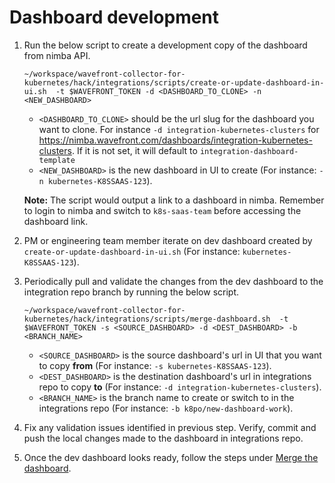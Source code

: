 # Dashboard development

1. Run the below script to create a development copy of the dashboard from nimba API.
    ```
    ~/workspace/wavefront-collector-for-kubernetes/hack/integrations/scripts/create-or-update-dashboard-in-ui.sh  -t $WAVEFRONT_TOKEN -d <DASHBOARD_TO_CLONE> -n <NEW_DASHBOARD>
    ```
   * `<DASHBOARD_TO_CLONE>` should be the url slug for the dashboard you want to clone. For instance `-d integration-kubernetes-clusters` for https://nimba.wavefront.com/dashboards/integration-kubernetes-clusters.
     If it is not set, it will default to `integration-dashboard-template`
   * `<NEW_DASHBOARD>` is the new dashboard in UI to create (For instance: `-n kubernetes-K8SSAAS-123`).

   **Note:** The script would output a link to a dashboard in nimba. Remember to login to nimba and switch to `k8s-saas-team` before accessing the dashboard link.
2. PM or engineering team member iterate on dev dashboard created by `create-or-update-dashboard-in-ui.sh` (For instance: `kubernetes-K8SSAAS-123`).
3. Periodically pull and validate the changes from the dev dashboard to the integration repo branch by running the below script.
    ```
    ~/workspace/wavefront-collector-for-kubernetes/hack/integrations/scripts/merge-dashboard.sh  -t $WAVEFRONT_TOKEN -s <SOURCE_DASHBOARD> -d <DEST_DASHBOARD> -b <BRANCH_NAME>
    ```
   * `<SOURCE_DASHBOARD>` is the source dashboard's url in UI that you want to copy **from** (For instance: `-s kubernetes-K8SSAAS-123`). 
   * `<DEST_DASHBOARD>` is the destination dashboard's url in integrations repo to copy **to** (For instance: `-d integration-kubernetes-clusters`). 
   * `<BRANCH_NAME>` is the branch name to create or switch to in the integrations repo (For instance: `-b k8po/new-dashboard-work`).
4. Fix any validation issues identified in previous step. Verify, commit and push the local changes made to the dashboard in integrations repo.
5. Once the dev dashboard looks ready, follow the steps under [Merge the dashboard](https://confluence.eng.vmware.com/display/CNA/Technical+References#TechnicalReferences-Mergethedashboard).

